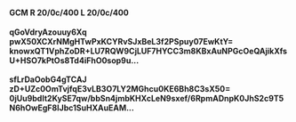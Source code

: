#### GCM R 20/0c/400 L 20/0c/400
**qGoVdryAzouuy6Xq**<br/>**pwX50XCXrNMgHTwPxKCYRvSJxBeL3f2PSpuy07EwKtY=**<br/>**knowxQT1VphZoDR+LU7RQW9CjLUF7HYCC3m8KBxAuNPGcOeQAjikXfsU+HSO7kPtOs8Td4iFhO0sop9u...**<br/><br/>
**sfLrDaOobG4gTCAJ**<br/>**zD+UZc0OmTvjfqE3vLB3O7LY2MGhcu0KE6Bh8C3sX50=**<br/>**0jUu9bdlt2KySE7qw/bbSn4jmbKHXcLeN9sxef/6RpmADnpK0JhS2c9T5N6hOwEgF8IJbc1SuHXAuEAM...**